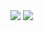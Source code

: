 <!-- My GitHub stats -->
<img src="https://github-readme-stats-bpuh0pw4o-tmrsich.vercel.app/api?username=tmrsich&theme=algolia&show_icons=true"/>

<!-- My top languages -->
<img src="https://github-readme-stats-bpuh0pw4o-tmrsich.vercel.app/api/top-langs/?username=tmrsich&theme=algolia&count_private=true&langs_count=50&layout=compact"/>
